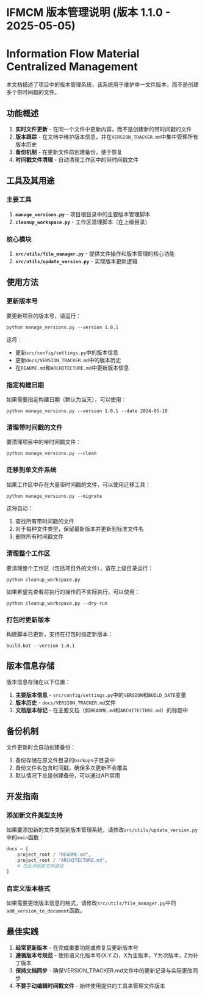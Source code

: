 # IFMCM 版本管理说明 (版本 1.1.0 - 2025-05-05)
# Information Flow Material Centralized Management

本文档描述了项目中的版本管理系统，该系统用于维护单一文件版本，而不是创建多个带时间戳的文件。

## 功能概述

1. **实时文件更新** - 在同一个文件中更新内容，而不是创建新的带时间戳的文件
2. **版本跟踪** - 在文档中维护版本信息，并在`VERSION_TRACKER.md`中集中管理所有版本历史
3. **备份机制** - 在更新文件前创建备份，便于恢复
4. **时间戳文件清理** - 自动清理工作区中的带时间戳文件

## 工具及其用途

### 主要工具

1. **`manage_versions.py`** - 项目根目录中的主要版本管理脚本
2. **`cleanup_workspace.py`** - 工作区清理脚本（在上级目录）

### 核心模块

1. **`src/utils/file_manager.py`** - 提供文件操作和版本管理的核心功能
2. **`src/utils/update_version.py`** - 实现版本更新逻辑

## 使用方法

### 更新版本号

要更新项目的版本号，请运行：

```
python manage_versions.py --version 1.0.1
```

这将：
- 更新`src/config/settings.py`中的版本信息
- 更新`docs/VERSION_TRACKER.md`中的版本历史
- 在`README.md`和`ARCHITECTURE.md`中更新版本信息

### 指定构建日期

如果需要指定构建日期（默认为当天），可以使用：

```
python manage_versions.py --version 1.0.1 --date 2024-05-10
```

### 清理带时间戳的文件

要清理项目中的带时间戳文件：

```
python manage_versions.py --clean
```

### 迁移到单文件系统

如果工作区中存在大量带时间戳的文件，可以使用迁移工具：

```
python manage_versions.py --migrate
```

这将自动：
1. 查找所有带时间戳的文件
2. 对于每种文件类型，保留最新版本并更新到标准文件名
3. 删除所有时间戳文件

### 清理整个工作区

要清理整个工作区（包括项目外的文件），请在上级目录运行：

```
python cleanup_workspace.py
```

如果希望先查看将执行的操作而不实际执行，可以使用：

```
python cleanup_workspace.py --dry-run
```

### 打包时更新版本

构建脚本已更新，支持在打包时指定新版本：

```
build.bat --version 1.0.1
```

## 版本信息存储

版本信息存储在以下位置：

1. **主要版本信息** - `src/config/settings.py`中的`VERSION`和`BUILD_DATE`变量
2. **版本历史** - `docs/VERSION_TRACKER.md`文件
3. **文档版本标记** - 在主要文档（如`README.md`和`ARCHITECTURE.md`）的标题中

## 备份机制

文件更新时会自动创建备份：

1. 备份存储在原文件目录的`backups`子目录中
2. 备份文件名包含时间戳，确保多次更新不会覆盖
3. 默认情况下总是创建备份，可以通过API禁用

## 开发指南

### 添加新文件类型支持

如果要添加新的文件类型到版本管理系统，请修改`src/utils/update_version.py`中的`main`函数：

```python
docs = [
    project_root / "README.md",
    project_root / "ARCHITECTURE.md",
    # 在此添加新文件路径
]
```

### 自定义版本格式

如果需要更改版本信息的格式，请修改`src/utils/file_manager.py`中的`add_version_to_document`函数。

## 最佳实践

1. **经常更新版本** - 在完成重要功能或修复后更新版本号
2. **遵循版本号规范** - 使用语义化版本号(X.Y.Z)，X为主版本，Y为次版本，Z为补丁版本
3. **保持文档同步** - 确保VERSION_TRACKER.md文件中的更新记录与实际更改同步
4. **不要手动编辑时间戳文件** - 始终使用提供的工具来管理文件版本 